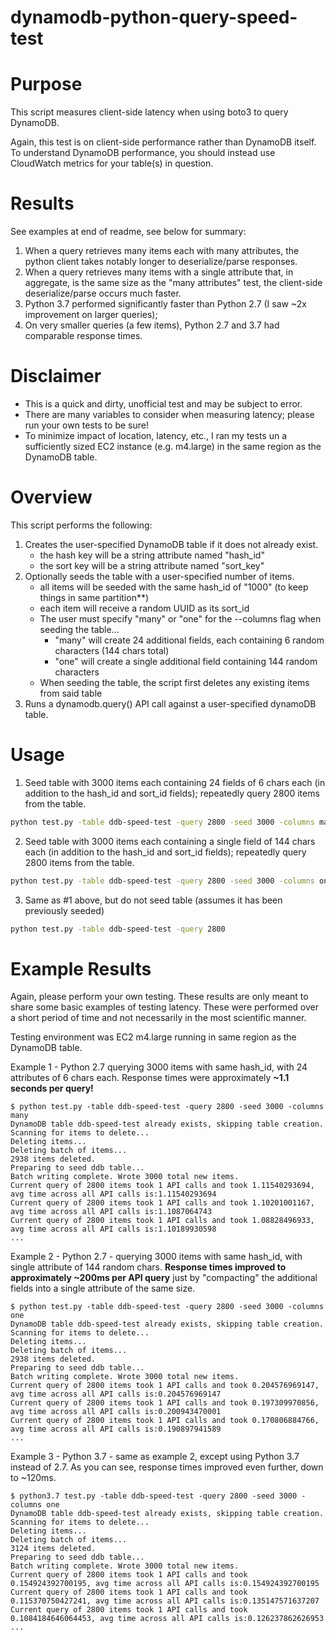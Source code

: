 # dynamodb-python-query-speed-test

# Purpose

This script measures client-side latency when using boto3 to query DynamoDB. 

Again, this test is on client-side performance rather than DynamoDB itself. To understand DynamoDB performance, you should instead use CloudWatch metrics for your table(s) in question.

# Results

See examples at end of readme, see below for summary: 

1. When a query retrieves many items each with many attributes, the python client takes notably longer to deserialize/parse responses.
2. When a query retrieves many items with a single attribute that, in aggregate, is the same size as the "many attributes" test, the client-side deserialize/parse occurs much faster.
3. Python 3.7 performed significantly faster than Python 2.7 (I saw ~2x improvement on larger queries); 
4. On very smaller queries (a few items), Python 2.7 and 3.7 had comparable response times. 

# Disclaimer

* This is a quick and dirty, unofficial test and may be subject to error.
* There are many variables to consider when measuring latency; please run your own tests to be sure!
* To minimize impact of location, latency, etc., I ran my tests un a sufficiently sized EC2 instance (e.g. m4.large) in the same region as the DynamoDB table. 

# Overview
This script performs the following:

1) Creates the user-specified DynamoDB table if it does not already exist.
    * the hash key will be a string attribute named "hash_id"
    * the sort key will be a string attribute named "sort_key"
2) Optionally seeds the table with a user-specified number of items. 
    * all items will be seeded with the same hash_id of "1000" (to keep things in same partition**)
    * each item will receive a random UUID as its sort_id
    * The user must specify "many" or "one" for the --columns flag when seeding the table...
        * "many" will create 24 additional fields, each containing 6 random characters (144 chars total)
        * "one" will create a single additional field containing 144 random characters
    * When seeding the table, the script first deletes any existing items from said table
4) Runs a dynamodb.query() API call against a user-specified dynamoDB table.

# Usage

1. Seed table with 3000 items each containing 24 fields of 6 chars each (in addition to the hash_id and sort_id fields); repeatedly query 2800 items from the table.

```sh
python test.py -table ddb-speed-test -query 2800 -seed 3000 -columns many
```

2. Seed table with 3000 items each containing a single field of 144 chars each (in addition to the hash_id and sort_id fields); repeatedly query 2800 items from the table.

```sh
python test.py -table ddb-speed-test -query 2800 -seed 3000 -columns one
```

3. Same as #1 above, but do not seed table (assumes it has been previously seeded)

```sh
python test.py -table ddb-speed-test -query 2800
```

# Example Results

Again, please perform your own testing. These results are only meant to share some basic examples of testing latency. These were performed over a short period of time and not necessarily in the most scientific manner.

Testing environment was EC2 m4.large running in same region as the DynamoDB table.

Example 1 - Python 2.7 querying 3000 items with same hash_id, with 24 attributes of 6 chars each. Response times were approximately **~1.1 seconds per query!**
```
$ python test.py -table ddb-speed-test -query 2800 -seed 3000 -columns many
DynamoDB table ddb-speed-test already exists, skipping table creation.
Scanning for items to delete...
Deleting items...
Deleting batch of items...
2938 items deleted.
Preparing to seed ddb table...
Batch writing complete. Wrote 3000 total new items.
Current query of 2800 items took 1 API calls and took 1.11540293694, avg time across all API calls is:1.11540293694
Current query of 2800 items took 1 API calls and took 1.10201001167, avg time across all API calls is:1.1087064743
Current query of 2800 items took 1 API calls and took 1.08828496933, avg time across all API calls is:1.10189930598
...
```

Example 2 - Python 2.7 - querying 3000 items with same hash_id, with single attribute of 144 random chars. **Response times improved to approximately ~200ms per API query** just by "compacting" the additional fields into a single attribute of the same size.

```
$ python test.py -table ddb-speed-test -query 2800 -seed 3000 -columns one
DynamoDB table ddb-speed-test already exists, skipping table creation.
Scanning for items to delete...
Deleting items...
Deleting batch of items...
2938 items deleted.
Preparing to seed ddb table...
Batch writing complete. Wrote 3000 total new items.
Current query of 2800 items took 1 API calls and took 0.204576969147, avg time across all API calls is:0.204576969147
Current query of 2800 items took 1 API calls and took 0.197309970856, avg time across all API calls is:0.200943470001
Current query of 2800 items took 1 API calls and took 0.170806884766, avg time across all API calls is:0.190897941589
...
```

Example 3 - Python 3.7 - same as example 2, except using Python 3.7 instead of 2.7. As you can see, response times improved even further, down to ~120ms.

```
$ python3.7 test.py -table ddb-speed-test -query 2800 -seed 3000 -columns one                                      
DynamoDB table ddb-speed-test already exists, skipping table creation.
Scanning for items to delete...
Deleting items...
Deleting batch of items...
3124 items deleted.
Preparing to seed ddb table...
Batch writing complete. Wrote 3000 total new items.
Current query of 2800 items took 1 API calls and took 0.154924392700195, avg time across all API calls is:0.154924392700195
Current query of 2800 items took 1 API calls and took 0.115370750427241, avg time across all API calls is:0.135147571637207
Current query of 2800 items took 1 API calls and took 0.1084184646064453, avg time across all API calls is:0.126237862626953
...
```

